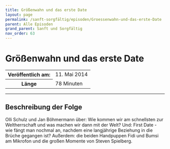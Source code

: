 ```yaml
---
title: Größenwahn und das erste Date
layout: page
permalink: /sanft-sorgfältig/episoden/Groessenwahn-und-das-erste-Date
parent: Alle Episoden
grand_parent: Sanft und Sorgfältig
nav_order: 63
---
```


# Größenwahn und das erste Date
<table class="resp-table dcf-table dcf-table-responsive dcf-table-bordered dcf-table-striped dcf-w-100%">
                    <tbody>
                        <tr>
                            <th scope="row">Veröffentlich am:</th>
                            <td data-label="Veröffentlich am:">11. Mai 2014</td>
                        </tr>
                        <tr>
                            <th scope="row">Länge </th>
                            <td data-label="Länge ">78 Minuten</td>
                        </tr></tbody>
                </table>

***

## Beschreibung der Folge

<div>
Olli Schulz und Jan Böhmermann über: Wie kommen wir am schnellsten zur Weltherrschaft und was machen wir dann mit der Welt? Und: First Date - wie fängt man nochmal an, nachdem eine langjährige Beziehung in die Brüche gegangen ist? Außerdem: die beiden Handpuppen Fidi und Bumsi am Mikrofon und die großen Momente von Steven Spielberg.  
</div>

